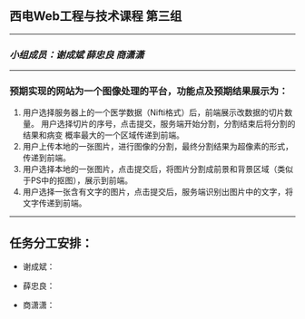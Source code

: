 ## 西电Web工程与技术课程 第三组
---
### *小组成员：谢成斌    薛忠良   商潇潇*
---
### 预期实现的网站为一个图像处理的平台，功能点及预期结果展示为：
1. 用户选择服务器上的一个医学数据（Nifti格式）后，前端展示改数据的切片数量。 
   用户选择切片的序号，点击提交，服务端开始分割，分割结束后将分割的结果和病变 
   概率最大的一个区域传递到前端。
2. 用户上传本地的一张图片，进行图像的分割，最终分割结果为超像素的形式，传递到前端。
3. 用户选择本地的一张图片，点击提交后，将图片分割成前景和背景区域（类似于PS中的抠图），展示到前端。
4. 用户选择一张含有文字的图片，点击提交后，服务端识别出图片中的文字，将文字传递到前端。
---
## 任务分工安排：
* 谢成斌：
- 薛忠良：
+ 商潇潇：
